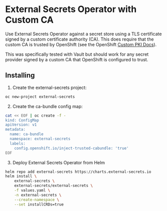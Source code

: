 # External Secrets Operator with Custom CA

Use External Secrets Operator against a secret store using a TLS certificate
signed by a custom certificate authority (CA). This does require that the
custom CA is trusted by OpenShift (see the OpenShift [Custom PKI Docs]).

This was specifically tested with Vault but should work for any secret provider
signed by a custom CA that OpenShift is configured to trust.

## Installing

1. Create the external-secrets project:
```bash
oc new-project external-secrets
```

2. Create the ca-bundle config map:
```bash
cat << EOF | oc create -f -
kind: ConfigMap
apiVersion: v1
metadata:
  name: ca-bundle
  namespace: external-secrets
  labels:
    config.openshift.io/inject-trusted-cabundle: 'true'
EOF
```

3. Deploy External Secrets Operator from Helm
```bash
helm repo add external-secrets https://charts.external-secrets.io
helm install \
    external-secrets \
    external-secrets/external-secrets \
    -f values.yaml \
    -n external-secrets \
    --create-namespace \
    --set installCRDs=true
```

[Custom PKI Docs]: https://docs.openshift.com/container-platform/4.11/networking/configuring-a-custom-pki.html

